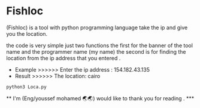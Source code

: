 # Fishloc
(Fishloc) is a tool with python programming language take the ip and give you the location.
 
the code is very simple just two functions the first for the banner of the tool name and the programmer name (my name)
the second is for finding the location from the ip address that you entered .

- Example >>>>>>        Enter the ip address : 154.182.43.135
- Result  >>>>>>        The location: cairo
  
```
python3 Loca.py
```



** I'm (Eng/youssef mohamed 🌏🌏) would like to thank you for reading . ***
